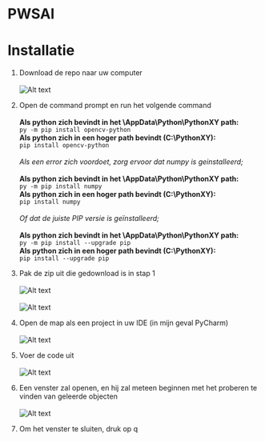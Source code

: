 # PWSAI

# Installatie

1. Download de repo naar uw computer \
\
![Alt text](https://cdn.discordapp.com/attachments/801676668942024745/812010644412039239/unknown.png)

2. Open de command prompt en run het volgende command \
\
__Als python zich bevindt in het \AppData\Python\PythonXY path:__ \
`py -m pip install opencv-python` \
__Als python zich in een hoger path bevindt (C:\PythonXY):__ \
`pip install opencv-python` \
\
_Als een error zich voordoet, zorg ervoor dat numpy is geinstalleerd;_ \
\
__Als python zich bevindt in het \AppData\Python\PythonXY path:__ \
`py -m pip install numpy` \
__Als python zich in een hoger path bevindt (C:\PythonXY):__ \
`pip install numpy` \
\
*Of dat de juiste PIP versie is geïnstalleerd;* \
\
__Als python zich bevindt in het \AppData\Python\PythonXY path:__ \
`py -m pip install --upgrade pip` \
__Als python zich in een hoger path bevindt (C:\PythonXY):__ \
`pip install --upgrade pip` 

3. Pak de zip uit die gedownload is in stap 1 \
\
![Alt text](https://cdn.discordapp.com/attachments/801676668942024745/812011306709942302/unknown.png) \
\
![Alt text](https://cdn.discordapp.com/attachments/801676668942024745/812011569692016691/unknown.png) 

4. Open de map als een project in uw IDE (in mijn geval PyCharm) \
\
![Alt text](https://cdn.discordapp.com/attachments/801676668942024745/812011924774453269/unknown.png)

5. Voer de code uit \
\
![Alt text](https://cdn.discordapp.com/attachments/801676668942024745/812012644872618014/unknown.png)

6. Een venster zal openen, en hij zal meteen beginnen met het proberen te vinden van geleerde objecten \
\
![Alt text](https://cdn.discordapp.com/attachments/801676668942024745/812012969541238794/unknown.png)


7. Om het venster te sluiten, druk op q
